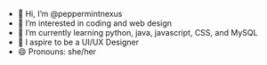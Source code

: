 - 👋 Hi, I’m @peppermintnexus
- 👀 I’m interested in coding and web design
- 🌱 I’m currently learning python, java, javascript, CSS, and MySQL
- 💞️ I aspire to be a UI/UX Designer
- 😄 Pronouns: she/her

<!---
peppermintnexus/peppermintnexus is a ✨ special ✨ repository because its `README.md` (this file) appears on your GitHub profile.
You can click the Preview link to take a look at your changes.
--->
